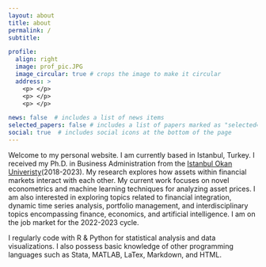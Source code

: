 ```yaml
---
layout: about
title: about
permalink: /
subtitle: 

profile:
  align: right
  image: prof_pic.JPG
  image_circular: true # crops the image to make it circular
  address: >
    <p> </p>
    <p> </p>
    <p> </p>

news: false  # includes a list of news items
selected_papers: false # includes a list of papers marked as "selected={true}"
social: true  # includes social icons at the bottom of the page
---
```


Welcome to my personal website. I am currently based in Istanbul, Turkey. I received my Ph.D. in Business Administration from the <a href='https://www.okan.edu.tr/en/'>Istanbul Okan Univeristy</a>(2018-2023). My research explores how assets within financial markets interact with each other. My current work focuses on novel econometrics and machine learning techniques for analyzing asset prices. I am also interested in exploring topics related to financial integration, dynamic time series analysis, portfolio management, and interdisciplinary topics encompassing finance, economics, and artificial intelligence. I am on the job market for the 2022-2023 cycle.

I regularly code with R & Python for statistical analysis and data visualizations. I also possess basic knowledge of other programming languages such as Stata, MATLAB, LaTex, Markdown, and HTML.
